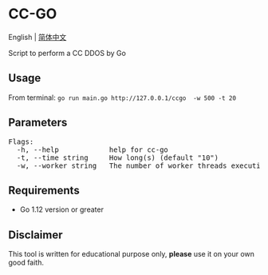 # CC-GO
English | [简体中文](./README.zh.md)

Script to perform a CC DDOS by Go

## Usage

From terminal:
`go run main.go http://127.0.0.1/ccgo  -w 500 -t 20`

## Parameters

<pre>
Flags:
  -h, --help            help for cc-go
  -t, --time string     How long(s) (default "10")
  -w, --worker string   The number of worker threads executing concurrently (default "100")
</pre>

## Requirements
- Go 1.12 version or greater

## Disclaimer

This tool is written for educational purpose only, **please** use it on your own good faith.